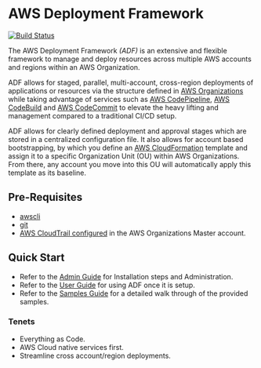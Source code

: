 # AWS Deployment Framework

[![Build Status](https://travis-ci.org/awslabs/aws-deployment-framework.svg?branch=master)](https://travis-ci.org/awslabs/aws-deployment-framework)

The AWS Deployment Framework *(ADF)* is an extensive and flexible framework to manage and deploy resources across multiple AWS accounts and regions within an AWS Organization.

ADF allows for staged, parallel, multi-account, cross-region deployments of applications or resources via the structure defined in [AWS Organizations](https://aws.amazon.com/organizations/) while taking advantage of services such as [AWS CodePipeline](https://aws.amazon.com/codepipeline/), [AWS CodeBuild](https://aws.amazon.com/codebuild/) and [AWS CodeCommit](https://aws.amazon.com/codecommit/) to elevate the heavy lifting and management compared to a traditional CI/CD setup.

ADF allows for clearly defined deployment and approval stages which are stored in a centralized configuration file. It also allows for account based bootstrapping, by which you define an [AWS CloudFormation](https://aws.amazon.com/cloudformation/) template and assign it to a specific Organization Unit (OU) within AWS Organizations. From there, any account you move into this OU will automatically apply this template as its baseline.

## Pre-Requisites

- [awscli](https://aws.amazon.com/cli/)
- [git](https://git-scm.com/)
- [AWS CloudTrail configured](https://docs.aws.amazon.com/awscloudtrail/latest/userguide/cloudtrail-create-and-update-a-trail.html) in the AWS Organizations Master account.

## Quick Start

- Refer to the [Admin Guide](/docs/admin-guide.md) for Installation steps and Administration.
- Refer to the [User Guide](/docs/user-guide.md) for using ADF once it is setup.
- Refer to the [Samples Guide](/docs/samples-guide.md) for a detailed walk through of the provided samples.

### Tenets

- Everything as Code.
- AWS Cloud native services first.
- Streamline cross account/region deployments.
